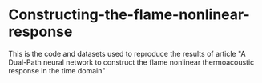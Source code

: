 # Constructing-the-flame-nonlinear-response
This is the code and datasets used to reproduce the results of article "A Dual-Path neural network to construct the flame nonlinear thermoacoustic response in the time domain"
